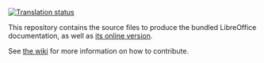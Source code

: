 [![Translation status](https://weblate.documentfoundation.org/widgets/libo_help-master/-/svg-badge.svg)](https://weblate.documentfoundation.org/engage/libo_help-master/)

This repository contains the source files to produce the bundled LibreOffice documentation, as well as [its online version](https://help.libreoffice.org).

See [the wiki](https://wiki.documentfoundation.org/Documentation) for more information on how to contribute.
